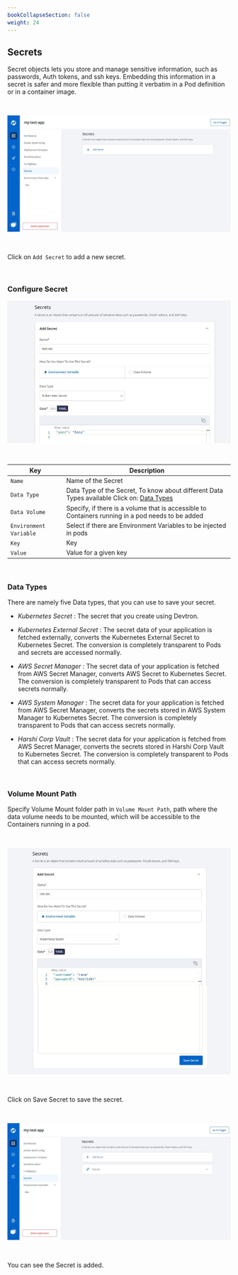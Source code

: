 ```yaml
---
bookCollapseSection: false
weight: 24
---
```

## Secrets 

Secret objects lets you store and manage sensitive information, such as passwords, Auth tokens, and ssh keys. Embedding this information in a secret is safer and more flexible than putting it verbatim in a Pod definition or in a container image.

<br />

![Secret](../../sec1.jpg "Secret")

<br />



Click on `Add Secret` to add a new secret.


<br />

### Configure Secret

![Add Secret](../../sec2.jpg "Add Secret")


<br />


Key | Description
----|----
`Name` | Name of the Secret
`Data Type` | Data Type of the Secret, To know about different Data Types available Click on: [Data Types](https://docs.devtron.ai/docs/reference/creating-application/secrets/#data-types)
`Data Volume` | Specify, if there is a volume that is accessible to Containers running in a pod needs to be added
`Environment Variable` | Select if there are Environment Variables to be injected in pods
`Key` | Key
`Value` | Value for a given key


<br />


### Data Types

There are namely five Data types, that you can use to save your secret.

* *Kubernetes Secret* : The secret that you create using Devtron.

* *Kubernetes External Secret* : The secret data of your application is fetched externally, converts the Kubernetes External Secret to Kubernetes Secret. The conversion is completely transparent to Pods and secrets are accessed normally.

* *AWS Secret Manager* : The secret data of your application is fetched from AWS Secret Manager, converts AWS Secret to Kubernetes Secret. The conversion is completely transparent to Pods that can access secrets normally.

* *AWS System Manager* : The secret data for your application is fetched from AWS Secret Manager, converts the secrets stored in AWS System Manager to Kubernetes Secret. The conversion is completely transparent to Pods that can access secrets normally.

* *Harshi Corp Vault* : The secret data for your application is fetched from AWS Secret Manager, converts the secrets stored in Harshi Corp Vault to Kubernetes Secret. The conversion is completely transparent to Pods that can access secrets normally.

<br />


### Volume Mount Path

Specify Volume Mount folder path in `Volume Mount Path`, path where the data volume needs to be mounted, which will be accessible to the Containers running in a pod.

<br />

![Save Secret](../../sec3i.jpg "Save Secret")

<br />

Click on Save Secret to save the secret.

<br />

![Save Secret](../../sec5.jpg "Save Secret")

<br />

You can see the Secret is added.


